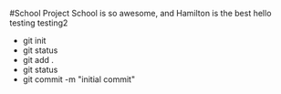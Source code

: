 #School Project
School is so awesome, and Hamilton is the best
hello
testing
testing2

* git init
* git status
* git add .
* git status
* git commit -m "initial commit"